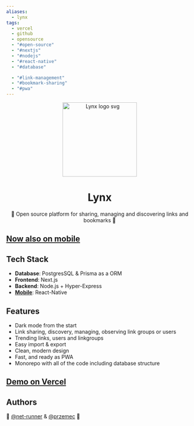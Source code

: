 ```yaml
---
aliases:
  - lynx
tags:
  - vercel
  - github
  - opensource
  - "#open-source"
  - "#nextjs"
  - "#nodejs"
  - "#react-native"
  - "#database"

  - "#link-management"
  - "#bookmark-sharing"
  - "#pwa"
---
```

<p align="center">
  <a href="https://lynxweb.vercel.app" style="text-decoration:none;">
    <img src="lynx-logo.svg" width="200px" align="center" alt="Lynx logo svg" />
  </a>
  <h1 align="center">Lynx</h1>
  <p align="center">
    🦊 Open source platform for sharing, managing and discovering links and bookmarks 🦊
  </p>

</p>


## [Now also on mobile](https://www.github.com/net-runner/lynx-mobile)

## Tech Stack
- **Database**: PostgresSQL & Prisma as a ORM
- **Frontend**: Next.js
- **Backend**: Node.js + Hyper-Express
- [**Mobile**](https://www.github.com/net-runner/lynx-mobile): React-Native

## Features

- Dark mode from the start
- Link sharing, discovery, managing, observing link groups or users
- Trending links, users and linkgroups
- Easy import & export
- Clean, modern design
- Fast, and ready as PWA
- Monorepo with all of the code including database structure

## [Demo on Vercel](https://lynxweb.vercel.app)

## Authors
 🦊 [@net-runner](https://www.github.com/net-runner) & [@przemec](https://www.github.com/przemec) 🦊
